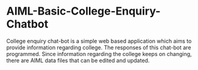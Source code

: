 # AIML-Basic-College-Enquiry-Chatbot
College enquiry chat-bot is a simple web based application which aims to provide information regarding college. The responses of this chat-bot are programmed. Since information regarding the college keeps on changing, there are AIML data files that can be edited and updated.
